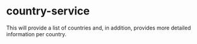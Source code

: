 # country-service
This will provide a list of countries and, in addition, provides more detailed information per country.
